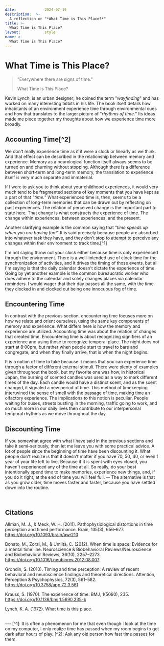 ```yaml
---
date:             2024-07-19
description:  >-
  A reflection on "*What Time is This Place?*"
title: >-
  What Time is This Place?
layout:           style
name: >-
  What Time is This Place?
---
```


# What Time is This Place?

> "Everywhere there are signs of time."
> <figcaption class="blockquote-footer">What Time is This Place?</figcaption>

Kevin Lynch, is an urban designer; he coined the term "*wayfinding*" and has worked on many interesting tidbits in his life. The book itself details how inhabitants of an environment experience time through environmental cues and how that translates to the larger picture of "*rhythms of time.*" Its ideas made me piece together my thoughts about how we experience time more broadly. 

## Accounting Time[^2]

We don't really experience time as if it were a clock or linearly as we think. And that effect can be described in the relationship between memory and experience. Memory as a neurological function itself always seems to be turned on and churning without stopping. Although there is a difference between short-term and long-term memory, the translation to experience itself is very much separate and immaterial.

If I were to ask you to think about your childhood experiences, it would very much tend to be fragmented sections of key moments that you have kept as a part of that "*time.*" What experienced time is, then, seems to be a collection of long-term memories that can be drawn out by reflecting on past experiences. The relation of perceived change is the important part to state here. That change is what constructs the experience of time. The change within experiences, between experiences, and the present. 

Another clarifying example is the common saying that "*time speeds up when you are having fun!*" It is said precisely because people are absorbed into whatever task they have, and they don't stop to attempt to perceive any changes within their environment to track time.[^1]

I'm not saying throw out your clock either because time is only experienced through the environment. There is a well-intended use of clock time for the synchronization of activities, and it drives the timing of those events, but all I'm saying is that the daily calendar doesn't dictate the experience of time. Going by yet another example is the common bureaucratic worker who does adhere to the calendar and solely changes places via calendar reminders. I would wager that their day passes all the same, with the time they clocked in and clocked out being one innocuous fog of time.


## Encountering Time

In contrast with the previous section, encountering time focuses more on how we relate and orient ourselves, using the same key components of memory and experience. What differs here is how the memory and experience are utilized. Accounting time was about the relation of changes that created time. Encountering time is about recognizing signifiers of an experience and using those to recognize temporal place. The night does not start at 8:00pm, but rather when people start to travel to bars and congregate, and when they finally arrive, that is when the night begins.

It is a notion of time to take because it means that you can experience time through a factor of different external stimuli. There were plenty of examples given throughout the book, but my favorite one was how, in historical Japan, the burning of scented candles was used as a way to mark different times of the day. Each candle would have a distinct scent, and as the scent changed, it signaled a new period of time. This method of timekeeping intertwined the sense of smell with the passage of time, making time an olfactory experience. The implications to this notion is peculiar. People waiting for buses, streets bustling in the morning, traffic going to work, and so much more in our daily lives then contribute to our interpersonal temporal rhythms as we move throughout the day.

## Discounting Time

If you somewhat agree with what I have said in the previous sections and take it semi-seriously, then let me leave you with some practical advice. A lot of people since the beginning of time have been discounting it. What people don't realize is that it doesn't matter if you have 70, 50, 40, or even 1 year of your life left to live. Because if it is spent with eyes closed, you haven't experienced any of the time at all. So really, do your best intentionally spend time to make memories, experience new things, and, if you do it right, at the end of time you will feel full. -- The alternative is that as you grow older, time moves faster and faster, because you have settled down into the routine.

<br/>

## Citations

Allman, M. J., & Meck, W. H. (2011). Pathophysiological distortions in time perception and timed performance. Brain, 135(3), 656–677. https://doi.org/10.1093/brain/awr210

Bonato, M., Zorzi, M., & Umiltà, C. (2012). When time is space: Evidence for a mental time line. Neuroscience & Biobehavioral Reviews/Neuroscience and Biobehavioral Reviews, 36(10), 2257–2273. https://doi.org/10.1016/j.neubiorev.2012.08.007

Grondin, S. (2010). Timing and time perception: A review of recent behavioral and neuroscience findings and theoretical directions. Attention, Perception & Psychophysics, 72(3), 561–582. https://doi.org/10.3758/app.72.3.561

Krauss, S. (1970). The experience of time. BMJ, 1(5690), 235. https://doi.org/10.1136/bmj.1.5690.235-b

Lynch, K. A. (1972). What time is this place.

<br/>
---
[^1]: It is often a phenomenon for me that even though I look at the time on my computer, I only realize time has passed when my room begins to get dark after hours of play.
[^2]: Ask any old person how fast time passes for them.

